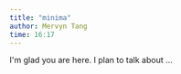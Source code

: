 ```yaml
---
title: "minima"
author: Mervyn Tang
time: 16:17
---
```


I'm glad you are here. I plan to talk about ...
